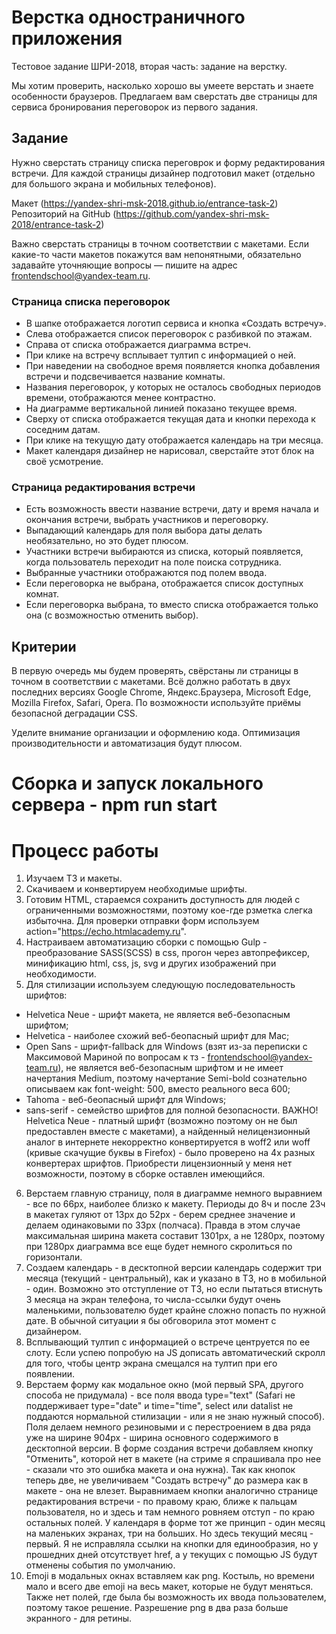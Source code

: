 # Верстка одностраничного приложения
Тестовое задание ШРИ-2018, вторая часть: задание на верстку.

Мы хотим проверить, насколько хорошо вы умеете верстать и знаете особенности браузеров. Предлагаем вам сверстать две страницы для сервиса бронирования переговорок из первого задания.

## Задание

Нужно сверстать страницу списка переговрок и форму редактирования встречи. Для каждой страницы дизайнер подготовил макет (отдельно для большого экрана и мобильных телефонов).

Макет (https://yandex-shri-msk-2018.github.io/entrance-task-2)
Репозиторий на GitHub (https://github.com/yandex-shri-msk-2018/entrance-task-2)

Важно сверстать страницы в точном соответствии с макетами. Если какие-то части макетов покажутся вам непонятными, обязательно задавайте уточняющие вопросы — пишите на адрес frontendschool@yandex-team.ru.

### Страница списка переговорок

* В шапке отображается логотип сервиса и кнопка «Создать встречу».
* Слева отображается список переговорок с разбивкой по этажам.
* Справа от списка отображается диаграмма встреч.
* При клике на встречу всплывает тултип с информацией о ней.
* При наведении на свободное время появляется кнопка добавления встречи и подсвечивается название комнаты.
* Названия переговорок, у которых не осталось свободных периодов времени, отображаются менее контрастно.
* На диаграмме вертикальной линией показано текущее время.
* Сверху от списка отображается текущая дата и кнопки перехода к соседним датам.
* При клике на текущую дату отображается календарь на три месяца.
* Макет календаря дизайнер не нарисовал, сверстайте этот блок на своё усмотрение.

### Страница редактирования встречи

* Есть возможность ввести название встречи, дату и время начала и окончания встречи, выбрать участников и переговорку.
* Выпадающий календарь для поля выбора даты делать необязательно, но это будет плюсом.
* Участники встречи выбираются из списка, который появляется, когда пользователь переходит на поле поиска сотрудника.
* Выбранные участники отображаются под полем ввода.
* Если переговорка не выбрана, отображается список доступных комнат.
* Если переговорка выбрана, то вместо списка отображается только она (с возможностью отменить выбор).

## Критерии

В первую очередь мы будем проверять, свёрстаны ли страницы в точном в соответствии с макетами.
Всё должно работать в двух последних версиях Google Chrome, Яндекс.Браузера, Microsoft Edge, Mozilla Firefox, Safari, Opera. По возможности используйте приёмы безопасной деградации CSS.

Уделите внимание организации и оформлению кода. Оптимизация производительности и автоматизация будут плюсом.

# Сборка и запуск локального сервера - npm run start


# Процесс работы

1. Изучаем ТЗ и макеты.
2. Скачиваем и конвертируем необходимые шрифты.
3. Готовим HTML, стараемся сохранить доступность для людей с ограниченными возможностями, поэтому кое-где рзметка слегка избыточна. Для проверки отправки форм используем action="https://echo.htmlacademy.ru".
4. Настраиваем автоматизацию сборки с помощью Gulp - преобразование SASS(SCSS) в css, прогон через автопрефиксер, минификацию html, css, js, svg и других изображений при необходимости.
5. Для стилизации используем следующую последовательность шрифтов:
  * Helvetica Neue - шрифт макета, не является веб-безопасным шрифтом;
  * Helvetica - наиболее схожий веб-беопасный шрифт для Mac;
  * Open Sans - шрифт-fallback для Windows (взят из-за переписки с Максимовой Мариной по вопросам к тз - frontendschool@yandex-team.ru), не является веб-безопасным шрифтом и не имеет начертания Medium, поэтому начертание Semi-bold сознательно описываем как font-weight: 500, вместо реального веса 600;
  * Tahoma - веб-беопасный шрифт для Windows;
  * sans-serif - семейство шрифтов для полной безопасности.
  ВАЖНО! Helvetica Neue - платный шрифт (возможно поэтому он не был предоставлен вместе с макетами), а найденный нелицензионный аналог в интернете некорректно конвертируется в woff2 или woff (кривые скачущие буквы в Firefox) - было проверено на 4х разных конвертерах шрифтов. Приобрести лицензионный у меня нет возможности, поэтому в сборке оставлен имеющийся.
6. Верстаем главную страницу, поля в диаграмме немного выравнием - все по 66px, наиболее близко к макету. Периоды до 8ч и после 23ч в макетах гуляют от 13px до 52px - берем среднее значение и делаем одинаковыми по 33px (полчаса). Правда в этом случае максимальная ширина макета составит 1301px, а не 1280px, поэтому при 1280px диаграмма все еще будет немного скролиться по горизонтали.
7. Создаем календарь - в десктопной версии календарь содержит три месяца (текущий - центральный), как и указано в ТЗ, но в мобильной - один. Возможно это отступление от ТЗ, но если пытаться втиснуть 3 месяца на экран телефона, то числа-ссылки будут очень маленькими, пользователю будет крайне сложно попасть по нужной дате. В обычной ситуации я бы обговорила этот момент с дизайнером.
8. Всплывающий тултип с информацией о встрече центруется по ее слоту. Если успею попробую на JS дописать автоматический скролл для того, чтобы центр экрана смещался на тултип при его появлении.
9. Верстаем форму как модальное окно (мой первый SPA, другого способа не придумала) - все поля ввода type="text" (Safari не поддерживает type="date" и time="time", select или datalist не поддаются нормальной стилизации - или я не знаю нужный способ). Поля делаем немного резиновыми и с перестроением в два ряда уже на ширине 904px - ширина основного содержимого в десктопной версии. В форме создания встречи добавляем кнопку "Отменить", которой нет в макете (на стриме я спрашивала про нее - сказали что это ошибка макета и она нужна). Так как кнопок теперь две, не увеличиваем "Создать встречу" до размера как в макете - она не влезет. Выравнимаем кнопки аналогично странице редактирования встречи - по правому краю, ближе к пальцам пользователя, но и здесь и там немного ровняем отступ - по краю остальных полей. У календаря в форме тот же принцип - один месяц на маленьких экранах, три на больших. Но здесь текущий месяц - первый. Я не исправляла ссылки на кнопки для единообразия, но у прошедних дней отсутствует href, а у текущих с помощью JS будут отменены события по умолчанию.
10. Emoji в модальных окнах вставляем как png. Костыль, но времени мало и всего две emoji на весь макет, которые не будут меняться. Также нет полей, где была бы возможность их ввода пользователем, поэтому такое решение. Разрешение png в два раза больше экранного - для ретины.
